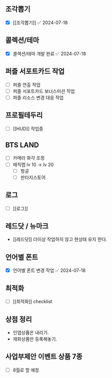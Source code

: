 

## 조각뽑기
- [x] [[조각뽑기]] ✅ 2024-07-18

## 콜렉션/테마
- [x] 콜렉션/테마 개발 완료 ✅ 2024-07-18


## 퍼즐 서포트카드 작업 
- [ ] 퍼즐 연출 작업
- [ ] 퍼즐 서포트카드 보너스미션 작업
- [ ] 퍼즐 리소스 변경 대응 작업

## 프로필테두리
- [ ]  [[HUD]]  작업중

## BTS LAND
- [ ] 카메라 화각 조정
- [ ] 매직랩 lv 10 -> lv 20 
	- [ ] 항공
	- [ ] 판타지스토어

## 로그
- [ ]  [[로그]] 


## 레드닷 / 뉴마크 
 - [[레드닷]] 더이상 작업하지 않고 현상태 유지 한다. 


## 언어별 폰트
- [x] 언어별 폰트 변경 작업 ✅ 2024-07-18


## 최적화
- [ ] [[최적화]] checklist



## 상점 정리 
 - 인앱상품은 내리기. 
 - 재화상품만 등록해놓기.
## 사업부제안 이벤트 상품 7종
- [ ]  8월로 할 예정